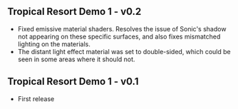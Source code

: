 ## Tropical Resort Demo 1 - v0.2
- Fixed emissive material shaders. Resolves the issue of Sonic's shadow not appearing on these specific surfaces, and also fixes mismatched lighting on the materials.
- The distant light effect material was set to double-sided, which could be seen in some areas where it should not.

## Tropical Resort Demo 1 - v0.1
- First release
